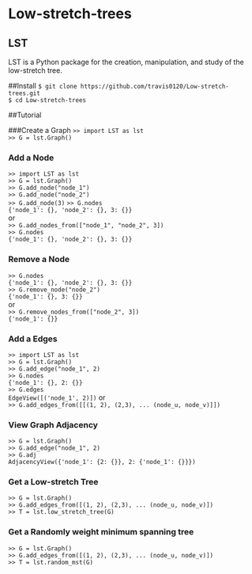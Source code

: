 # Low-stretch-trees

## LST 
LST is a Python package for the creation, manipulation, and study of the low-stretch tree.<br>

##Install 
``$ git clone https://github.com/travis0120/Low-stretch-trees.git``
<br>
``$ cd Low-stretch-trees``
<br>

##Tutorial 

###Create a Graph 
``>> import LST as lst``<br>
``>> G = lst.Graph()``<br>

### Add a Node 
``>> import LST as lst``<br>
``>> G = lst.Graph()``<br>
``>> G.add_node("node_1")``<br>
``>> G.add_node("node_2")``<br>
``>> G.add_node(3)``
``>> G.nodes``<br>
``{'node_1': {}, 'node_2': {}, 3: {}}``<br>
or<br>
``>> G.add_nodes_from(["node_1", "node_2", 3])``<br>
``>> G.nodes``<br>
``{'node_1': {}, 'node_2': {}, 3: {}}``<br>

### Remove a Node
``>> G.nodes``<br>
``{'node_1': {}, 'node_2': {}, 3: {}}``<br>
``>> G.remove_node("node_2")``<br>
``{'node_1': {}, 3: {}}``<br>
or<br>
``>> G.remove_nodes_from(["node_2", 3])``<br>
``{'node_1': {}}``<br>

### Add a Edges
``>> import LST as lst``<br>
``>> G = lst.Graph()``<br>
``>> G.add_edge("node_1", 2)``<br>
``>> G.nodes``<br>
``{'node_1': {}, 2: {}}``<br>
``>> G.edges``<br>
``EdgeView([('node_1', 2)])``
or<br>
``>> G.add_edges_from([[(1, 2), (2,3), ... (node_u, node_v)]])``

### View Graph Adjacency
``>> G = lst.Graph()``<br>
``>> G.add_edge("node_1", 2)``<br>
``>> G.adj``<br>
``AdjacencyView({'node_1': {2: {}}, 2: {'node_1': {}}})``

### Get a Low-stretch Tree
``>> G = lst.Graph()``<br>
``>> G.add_edges_from([(1, 2), (2,3), ... (node_u, node_v)])``<br>
``>> T = lst.low_stretch_tree(G)``

### Get a Randomly weight minimum spanning tree
``>> G = lst.Graph()``<br>
``>> G.add_edges_from([(1, 2), (2,3), ... (node_u, node_v)])``<br>
``>> T = lst.random_mst(G)``